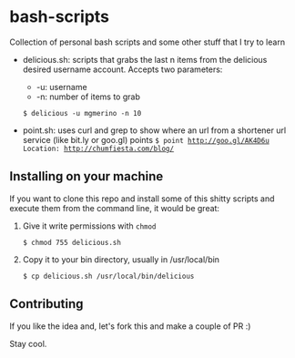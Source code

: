 bash-scripts
============

Collection of personal bash scripts and some other stuff that I try to learn

* delicious.sh: scripts that grabs the last n items from the delicious desired username account. Accepts two parameters:
	* -u: username
	* -n: number of items to grab
	
	<code>$ delicious -u mgmerino -n 10</code>

* point.sh: uses curl and grep to show where an url from a shortener url service (like bit.ly or goo.gl) points
	<code>$ point http://goo.gl/AK4D6u</code>
	<code>Location: http://chumfiesta.com/blog/</code>

Installing on your machine
--------------------------

If you want to clone this repo and install some of this shitty scripts and execute them from the command line, it would be great:

1. Give it write permissions with <code>chmod</code>

	<code>$ chmod 755 delicious.sh</code>

2. Copy it to your bin directory, usually in /usr/local/bin

	<code>$ cp delicious.sh /usr/local/bin/delicious</code>

Contributing
------------

If you like the idea and, let's fork this and make a couple of PR :)

Stay cool.